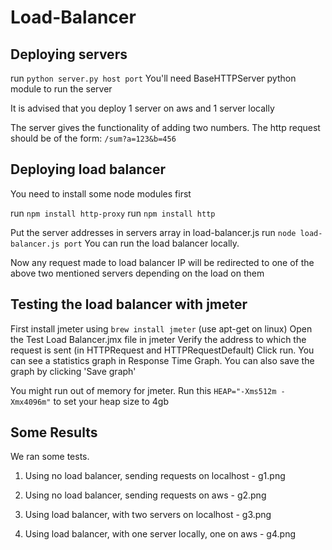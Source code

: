 # Load-Balancer

## Deploying servers

run `python server.py host port`
You'll need BaseHTTPServer python module to run the server

It is advised that you deploy 1 server on aws and 1 server locally

The server gives the functionality of adding two numbers. The http request should be of the form:
`/sum?a=123&b=456`

## Deploying load balancer

You need to install some node modules first

run `npm install http-proxy`
run `npm install http`

Put the server addresses in servers array in load-balancer.js 
run `node load-balancer.js port`
You can run the load balancer locally.

Now any request made to load balancer IP will be redirected to one of the above two mentioned servers depending on the load on them

## Testing the load balancer with jmeter

First install jmeter using `brew install jmeter` (use apt-get on linux)
Open the Test Load Balancer.jmx file in jmeter
Verify the address to which the request is sent (in HTTPRequest and HTTPRequestDefault)
Click run. You can see a statistics graph in Response Time Graph. You can also save the graph by clicking 'Save graph'

You might run out of memory for jmeter. Run this `HEAP="-Xms512m -Xmx4096m"` to set your heap size to 4gb

## Some Results

We ran some tests.

1. Using no load balancer, sending requests on localhost - g1.png

2. Using no load balancer, sending requests on aws - g2.png

3. Using load balancer, with two servers on localhost - g3.png

4. Using load balancer, with one server locally, one on aws - g4.png
